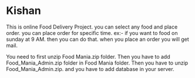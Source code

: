# Kishan
This is online Food Delivery Project. you can select any food and place order. you can place order for specific time. ex:- if you want to food on sunday at 9 AM. then you can do that. when you place an order you will get mail.

You need to first unzip Food Mania.zip folder. Then you have to add Food_Mania_Admin.zip folder in Food Mania folder. Then you have to unzip Food_Mania_Admin.zip. and you have to add database in your server.

